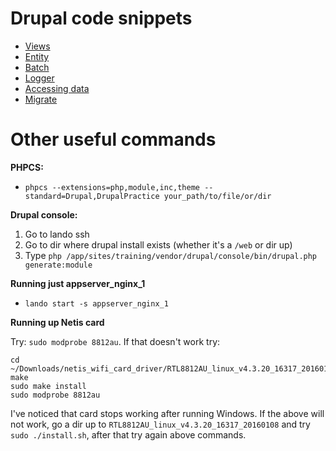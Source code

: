 # Drupal code snippets

 - [Views](views.md)
 - [Entity](entity.md)
 - [Batch](batch.md)
 - [Logger](logger.md)
 - [Accessing data](accessing_data.md)
 - [Migrate](migrate.md)

# Other useful commands
**PHPCS:**
 - `phpcs --extensions=php,module,inc,theme --standard=Drupal,DrupalPractice your_path/to/file/or/dir`
 
**Drupal console:**
1. Go to lando ssh
2. Go to dir where drupal install exists (whether it's a `/web` or dir up)
3. Type `php /app/sites/training/vendor/drupal/console/bin/drupal.php generate:module`

**Running just appserver_nginx_1**
 - `lando start -s appserver_nginx_1`

**Running up Netis card**

Try: `sudo modprobe 8812au`. If that doesn't work try:
```
cd ~/Downloads/netis_wifi_card_driver/RTL8812AU_linux_v4.3.20_16317_20160108/rtl8812au
make
sudo make install
sudo modprobe 8812au
```
I've noticed that card stops working after running Windows. If the above will not work, go a dir up to `RTL8812AU_linux_v4.3.20_16317_20160108` and try `sudo ./install.sh`, after that try again above commands.
